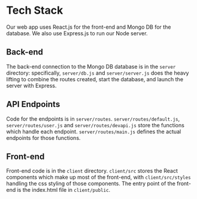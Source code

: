 # Tech Stack

Our web app uses React.js for the front-end and Mongo DB for the database. We also use Express.js to run our Node server. 

## Back-end

The back-end connection to the Mongo DB database is in the ```server``` directory: specifically,  ```server/db.js``` and ```server/server.js``` does the heavy lifting to combine the routes created, start the database, and launch the server with Express.

## API Endpoints

Code for the endpoints is in ```server/routes```. ```server/routes/default.js```, ```server/routes/user.js``` and ```server/routes/devapi.js``` store the functions which handle each endpoint. ```server/routes/main.js``` defines the actual endpoints for those functions.

## Front-end

Front-end code is in the ```client``` directory. ```client/src``` stores the React components which make up most of the front-end, with ```client/src/styles``` handling the css styling of those components. The entry point of the front-end is the index.html file in ```client/public```. 
